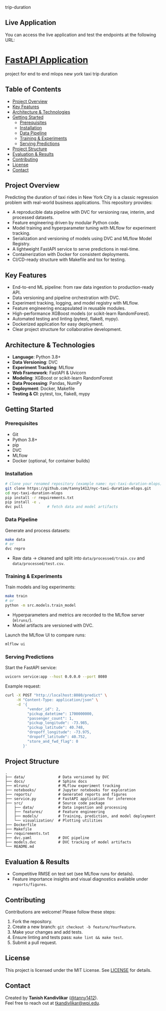 trip-duration

## Live Application

You can access the live application and test the endpoints at the following URL:

[FastAPI Application](http://35.85.144.241:8080/docs)
==============================

project for end to end mlops new york taxi trip duration

 ## Table of Contents
 - [Project Overview](#project-overview)
 - [Key Features](#key-features)
 - [Architecture & Technologies](#architecture--technologies)
 - [Getting Started](#getting-started)
   - [Prerequisites](#prerequisites)
   - [Installation](#installation)
   - [Data Pipeline](#data-pipeline)
   - [Training & Experiments](#training--experiments)
   - [Serving Predictions](#serving-predictions)
 - [Project Structure](#project-structure)
 - [Evaluation & Results](#evaluation--results)
 - [Contributing](#contributing)
 - [License](#license)
 - [Contact](#contact)

 ## Project Overview

 Predicting the duration of taxi rides in New York City is a classic regression problem with real-world business applications. This repository provides:

 - A reproducible data pipeline with DVC for versioning raw, interim, and processed datasets.
 - Feature engineering driven by modular Python code.
 - Model training and hyperparameter tuning with MLflow for experiment tracking.
 - Serialization and versioning of models using DVC and MLflow Model Registry.
 - A lightweight FastAPI service to serve predictions in real-time.
 - Containerization with Docker for consistent deployments.
 - CI/CD-ready structure with Makefile and tox for testing.

 ## Key Features

 - End-to-end ML pipeline: from raw data ingestion to production-ready API.
 - Data versioning and pipeline orchestration with DVC.
 - Experiment tracking, logging, and model registry with MLflow.
 - Feature engineering encapsulated in reusable modules.
 - High-performance XGBoost models (or scikit-learn RandomForest).
 - Automated testing and linting (pytest, flake8, mypy).
 - Dockerized application for easy deployment.
 - Clear project structure for collaborative development.

 ## Architecture & Technologies

 - **Language**: Python 3.8+
 - **Data Versioning**: DVC
 - **Experiment Tracking**: MLflow
 - **Web Framework**: FastAPI & Uvicorn
 - **Modeling**: XGBoost or scikit-learn RandomForest
 - **Data Processing**: Pandas, NumPy
 - **Deployment**: Docker, Makefile
 - **Testing & CI**: pytest, tox, flake8, mypy

 ## Getting Started

 ### Prerequisites
 - Git
 - Python 3.8+
 - pip
 - DVC
 - MLflow
 - Docker (optional, for container builds)

 ### Installation
```bash
# Clone your renamed repository (example name: nyc-taxi-duration-mlops)
git clone https://github.com/tanny1412/nyc-taxi-duration-mlops.git
cd nyc-taxi-duration-mlops
pip install -r requirements.txt
pip install -e .
dvc pull           # fetch data and model artifacts
```

 ### Data Pipeline
 Generate and process datasets:
 ```bash
 make data
 # or
 dvc repro
 ```
 - Raw data → cleaned and split into `data/processed/train.csv` and `data/processed/test.csv`.

 ### Training & Experiments
 Train models and log experiments:
 ```bash
 make train
 # or
 python -m src.models.train_model
 ```
 - Hyperparameters and metrics are recorded to the MLflow server (`mlruns/`).
 - Model artifacts are versioned with DVC.

 Launch the MLflow UI to compare runs:
 ```bash
 mlflow ui
 ```

 ### Serving Predictions
 Start the FastAPI service:
 ```bash
 uvicorn service:app --host 0.0.0.0 --port 8080
 ```

 Example request:
 ```bash
 curl -X POST "http://localhost:8080/predict" \
      -H "Content-Type: application/json" \
      -d '{
           "vendor_id": 2,
           "pickup_datetime": 1700000000,
           "passenger_count": 1,
           "pickup_longitude": -73.985,
           "pickup_latitude": 40.748,
           "dropoff_longitude": -73.975,
           "dropoff_latitude": 40.752,
           "store_and_fwd_flag": 0
         }'
 ```

 ## Project Structure

 ```text
 .
 ├── data/               # Data versioned by DVC
 ├── docs/               # Sphinx docs
 ├── mlruns/             # MLflow experiment tracking
 ├── notebooks/          # Jupyter notebooks for exploration
 ├── reports/            # Generated reports and figures
 ├── service.py          # FastAPI application for inference
 ├── src/                # Source code package
 │   ├── data/           # Data ingestion and processing
 │   ├── features/       # Feature engineering
 │   ├── models/         # Training, prediction, and model deployment
 │   └── visualization/  # Plotting utilities
 ├── Dockerfile
 ├── Makefile
 ├── requirements.txt
 ├── dvc.yaml            # DVC pipeline
 ├── models.dvc          # DVC tracking of model artifacts
 └── README.md
 ```

 ## Evaluation & Results

 - Competitive RMSE on test set (see MLflow runs for details).
 - Feature importance insights and visual diagnostics available under `reports/figures`.

 ## Contributing

 Contributions are welcome! Please follow these steps:
 1. Fork the repository.
 2. Create a new branch: `git checkout -b feature/YourFeature`.
 3. Make your changes and add tests.
 4. Ensure linting and tests pass: `make lint && make test`.
 5. Submit a pull request.

 ## License

 This project is licensed under the MIT License. See [LICENSE](LICENSE) for details.

 ## Contact
Created by **Tanish Kandivlikar** ([@tanny1412](https://github.com/tanny1412)).  
Feel free to reach out at [tkandivlikar@wpi.edu](mailto:tkandivlikar@wpi.edu).